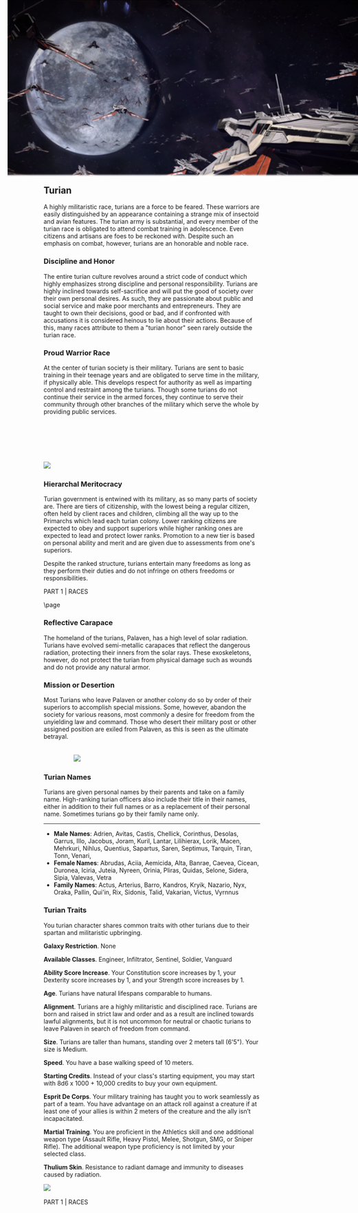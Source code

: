 
<img 
  src='https://github.com/queryluke/masseffect-5e-pdf/blob/master/images/palaven.png?raw=true' 
  style='position:absolute; top:0; right:0; width:816px' />
  
<div style='margin-top:380px'></div>



## Turian

A highly militaristic race, turians are a force to be feared. These warriors are easily distinguished by an appearance 
containing a strange mix of insectoid and avian features. The turian army is substantial, and every member of the turian 
race is obligated to attend combat training in adolescence. Even citizens and artisans are foes to be reckoned with. 
Despite such an emphasis on combat, however, turians are an honorable and noble race.

### Discipline and Honor
The entire turian culture revolves around a strict code of conduct which highly emphasizes strong discipline and personal 
responsibility. Turians are highly inclined towards self-sacrifice and will put the good of society over their own 
personal desires. As such, they are passionate about public and social service and make poor merchants and entrepreneurs. 
They are taught to own their decisions, good or bad, and if confronted with accusations it is considered heinous to 
lie about their actions. Because of this, many races attribute to them a "turian honor" seen rarely outside the turian race.

### Proud Warrior Race
At the center of turian society is their military. Turians are sent to basic training in their teenage years 
and are obligated to serve time in the military, if physically able. This develops respect for 
authority as well as imparting control and restraint among the turians. Though some turians do not continue their 
service in the armed forces, they continue to serve their community through other branches of the military which serve 
the whole by providing public services.

```
```

<img 
  src='https://vignette.wikia.nocookie.net/masseffect/images/7/77/ME3_Cabal_Vanguard.png/revision/latest?cb=20130227102830' 
  style='width:325px; margin-top: 80px' />
  
### Hierarchal Meritocracy
Turian government is entwined with its military, as so many parts of society are. There are tiers of citizenship, with 
the lowest being a regular citizen, often held by client races and children, climbing all the way up to the Primarchs 
which lead each turian colony. Lower ranking citizens are expected to obey and support superiors while higher ranking 
ones are expected to lead and protect lower ranks. Promotion to a new tier is based on personal ability and merit and 
are given due to assessments from one's superiors.

Despite the ranked structure, turians entertain many freedoms as long as they perform their duties and do not infringe 
on others freedoms or responsibilities.



<div class='pageNumber auto'></div>
<div class='footnote'>PART 1 | RACES</div>


\page


### Reflective Carapace
The homeland of the turians, Palaven, has a high level of solar radiation. Turians have evolved semi-metallic 
carapaces that reflect the dangerous radiation, protecting their inners from the solar rays. These exoskeletons, however, 
do not protect the turian from physical damage such as wounds and do not provide any natural armor.

### Mission or Desertion
Most Turians who leave Palaven or another colony do so by order of their superiors to accomplish special missions. 
Some, however, abandon the society for various reasons, most commonly a desire for freedom from the unyielding law and command.
Those who desert their military post or other assigned position are exiled from Palaven, as this is seen as the ultimate betrayal.


<img 
  src='https://vignette.wikia.nocookie.net/masseffect/images/7/76/ME3_Bringer_of_War.png/revision/latest?cb=20120309181733' 
  style='width:150px; margin-left: 70px; margin-top: 20px' />


### Turian Names
Turians are given personal names by their parents and take on a family name. High-ranking turian officers also include 
their title in their names, either in addition to their full names or as a replacement of their personal name. 
Sometimes turians go by their family name only.
___
- __Male Names__: Adrien, Avitas, Castis, Chellick, Corinthus, Desolas, Garrus, Illo, Jacobus, Joram, Kuril, Lantar, Lilihierax, Lorik, Macen, Mehrkuri, Nihlus, Quentius, Sapartus, Saren, Septimus, Tarquin, Tiran, Tonn, Venari,
- __Female Names__: Abrudas, Aciia, Aemicida, Alta, Banrae, Caevea, Cicean, Duronea, Iciria, Juteia, Nyreen, Orinia, Pliras, Quidas, Selone, Sidera, Sipia, Valevas, Vetra
- __Family Names__: Actus, Arterius, Barro, Kandros, Kryik, Nazario, Nyx, Oraka, Pallin, Qui'in, Rix, Sidonis, Talid, Vakarian, Victus, Vyrnnus

### Turian Traits
You turian character shares common traits with other turians due to their spartan and militaristic upbringing.


__Galaxy Restriction__. None

__Available Classes__. Engineer, Infiltrator, Sentinel, Soldier, Vanguard

__Ability Score Increase__. Your Constitution score increases by 1, your Dexterity score increases by 1, and your Strength score increases by 1.

__Age__. Turians have natural lifespans comparable to humans.

__Alignment__. Turians are a highly militaristic and disciplined race. Turians are born and raised in strict law and order and as a result are inclined towards lawful alignments, but it is not uncommon for neutral or chaotic turians to leave Palaven in search of freedom from command.

__Size__. Turians are taller than humans, standing over 2 meters tall (6'5"). Your size is Medium.

__Speed__. You have a base walking speed of 10 meters.

__Starting Credits__. Instead of your class's starting equipment, you may start with 8d6 x 1000 + 10,000 credits to buy your own equipment.

__Esprit De Corps__. Your military training has taught you to work seamlessly as part of a team. You have advantage on an attack roll against 
a creature if at least one of your allies is within 2 meters of the creature and the ally isn’t incapacitated.

__Martial Training__. You are proficient in the Athletics skill and one additional weapon type (Assault Rifle, Heavy Pistol, Melee, Shotgun, SMG, 
or Sniper Rifle). The additional weapon type proficiency is not limited by your selected class.

__Thulium Skin__. Resistance to radiant damage and immunity to diseases caused by radiation.


<img 
  src='https://vignette.wikia.nocookie.net/masseffect/images/2/2a/Turian_MP.png/revision/latest?cb=20120415184456&format=original' 
  style='width:295px;' />



<div class='pageNumber auto'></div>
<div class='footnote'>PART 1 | RACES</div>

  
